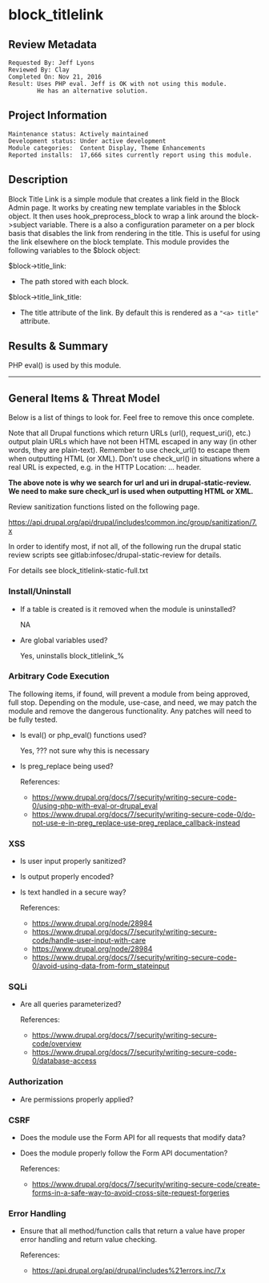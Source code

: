 # block_titlelink


## Review Metadata

    Requested By: Jeff Lyons
    Reviewed By: Clay
    Completed On: Nov 21, 2016
    Result: Uses PHP eval. Jeff is OK with not using this module.
            He has an alternative solution.
    

## Project Information

    Maintenance status: Actively maintained
    Development status: Under active development
    Module categories:  Content Display, Theme Enhancements
    Reported installs:  17,666 sites currently report using this module.


## Description

Block Title Link is a simple module that creates a link field in the Block
Admin page. It works by creating new template variables in the $block
object. It then uses hook_preprocess_block to wrap a link around the
block->subject variable. There is a also a configuration parameter on a per
block basis that disables the link from rendering in the title. This is
useful for using the link elsewhere on the block template. This module
provides the following variables to the $block object:

$block->title_link:
    
- The path stored with each block.

$block->title_link_title:

- The title attribute of the link. By default this is rendered as a
  ```"<a> title"``` attribute.


## Results & Summary

PHP eval() is used by this module.

---

## General Items & Threat Model

Below is a list of things to look for. Feel free to remove this once complete.

Note that all Drupal functions which return URLs (url(), request_uri(), etc.)
output plain URLs which have not been HTML escaped in any way (in other words,
they are plain-text). Remember to use check_url() to escape them when
outputting HTML (or XML). Don't use check_url() in situations where a real URL
is expected, e.g. in the HTTP Location: ... header.

**The above note is why we search for url and uri in drupal-static-review. We
need to make sure check_url is used when outputting HTML or XML.**

Review sanitization functions listed on the following page.

https://api.drupal.org/api/drupal/includes!common.inc/group/sanitization/7.x


In order to identify most, if not all, of the following run the drupal static
review scripts see gitlab:infosec/drupal-static-review for details.

For details see block_titlelink-static-full.txt


### Install/Uninstall ###

- If a table is created is it removed when the module is uninstalled?

    NA
    
- Are global variables used?

    Yes, uninstalls block_titlelink_%

### Arbitrary Code Execution ###

The following items, if found, will prevent a module from being approved, full
stop. Depending on the module, use-case, and need, we may patch the module and
remove the dangerous functionality. Any patches will need to be fully tested.

- Is eval() or php_eval() functions used?

    Yes, ??? not sure why this is necessary

- Is preg_replace being used?

    References:
    - https://www.drupal.org/docs/7/security/writing-secure-code-0/using-php-with-eval-or-drupal_eval
    - https://www.drupal.org/docs/7/security/writing-secure-code-0/do-not-use-e-in-preg_replace-use-preg_replace_callback-instead


### XSS ###

- Is user input properly sanitized?
- Is output properly encoded?
- Is text handled in a secure way? 

    References:
    - https://www.drupal.org/node/28984
    - https://www.drupal.org/docs/7/security/writing-secure-code/handle-user-input-with-care
    - https://www.drupal.org/node/28984
    - https://www.drupal.org/docs/7/security/writing-secure-code-0/avoid-using-data-from-form_stateinput


### SQLi ###

- Are all queries parameterized?

    References:
    - https://www.drupal.org/docs/7/security/writing-secure-code/overview
    - https://www.drupal.org/docs/7/security/writing-secure-code-0/database-access


### Authorization ###

- Are permissions properly applied?
 

### CSRF ###

- Does the module use the Form API for all requests that modify data?
- Does the module properly follow the Form API documentation?

    References:
    - https://www.drupal.org/docs/7/security/writing-secure-code/create-forms-in-a-safe-way-to-avoid-cross-site-request-forgeries


### Error Handling ###

- Ensure that all method/function calls that return a value have proper error
  handling and return value checking. 

    References:
    - https://api.drupal.org/api/drupal/includes%21errors.inc/7.x